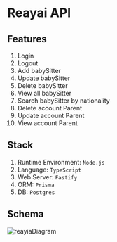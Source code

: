 # Reayai API

## Features
1. Login
2. Logout
3. Add babySitter
4. Update babySitter
5. Delete babySitter
6. View all babySitter 
7. Search babySitter by nationality
8. Delete account Parent
9. Update account Parent
10. View account Parent

## Stack
1. Runtime Environment: `Node.js`
2. Language: `TypeScript`
3. Web Server: `Fastify`
4. ORM: `Prisma`
5. DB: `Postgres`

## Schema 
![reayiaDiagram](https://user-images.githubusercontent.com/49132323/174951663-f1399fd1-6b7a-4035-99ae-3b361c413132.jpg)
